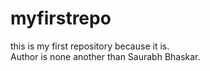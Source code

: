 # myfirstrepo
this is my first repository because it is.
<br>
Author is none another than Saurabh Bhaskar.
